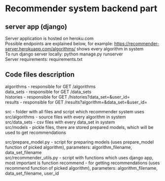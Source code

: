 # Recommender system backend part  
## server app (django)  

Server application is hosted on heroku.com  
Possible endpoints are explained below, for example: https://recommender-server.herokuapp.com/algorithms/ shows every algorithm in system  
To run django server locally: python manage.py runserver  
Server requirements: requirements.txt  

## Code files description
algorithms - responsible for GET /algorithms  
data_sets - responsible for GET /data_sets  
histories - responsible for GET /histories?data_set=<PARAM>&user_id=<PARAM>  
results - responsible for GET /results?algorithm=<PARAM>&data_set=<PARAM>&user_id=<PARAM>  
  
src - folder with all files and script which recommender system uses  
src/algorithms - source files with every algorithm in system  
src/data_sets - csv files with every data_set in system  
src/models - pickle files, there are stored prepared models, which will be used to get recommendations  

src/prepare_model.py - script for preparing models (uses prepare_model function of picked algorithm), parameters: algorithm_filename, data_set_filename  
src/recommender_utils.py - script with functions which uses django app, most important is function recommend - for getting recommendations (uses recommend function of picked algorithm), parameters: algorithm_filename, data_set_filename, user_id
